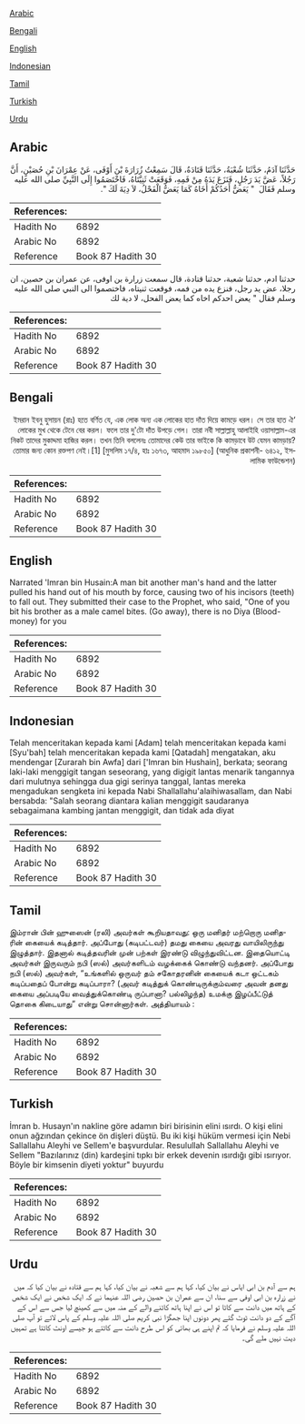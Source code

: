 [Arabic](#arabic)

[Bengali](#bengali)

[English](#english)

[Indonesian](#indonesian)

[Tamil](#tamil)

[Turkish](#turkish)

[Urdu](#urdu)

## Arabic


<div dir="rtl" lang="ar" style={{fontSize:'larger',backgroundColor:'#f8f9fa',padding:20}}>
حَدَّثَنَا آدَمُ، حَدَّثَنَا شُعْبَةُ، حَدَّثَنَا قَتَادَةُ، قَالَ سَمِعْتُ زُرَارَةَ بْنَ أَوْفَى، عَنْ عِمْرَانَ بْنِ حُصَيْنٍ، أَنَّ رَجُلاً، عَضَّ يَدَ رَجُلٍ، فَنَزَعَ يَدَهُ مِنْ فَمِهِ، فَوَقَعَتْ ثَنِيَّتَاهُ، فَاخْتَصَمُوا إِلَى النَّبِيِّ صلى الله عليه وسلم فَقَالَ ‏ "‏ يَعَضُّ أَحَدُكُمْ أَخَاهُ كَمَا يَعَضُّ الْفَحْلُ، لاَ دِيَةَ لَكَ ‏"‏‏.‏
</div>
<div style={{backgroundColor:'#f8f9fa',padding:20, marginBottom: 10}}><table> <thead> <tr> <th>References:</th> <th></th> </tr> </thead> <tbody><tr><td>Hadith No</td><td>6892</td></tr><tr><td>Arabic No</td><td>6892</td></tr><tr><td>Reference</td><td>Book 87 Hadith 30</td></tr></tbody></table></div>


<div dir="rtl" lang="ar" style={{fontSize:'larger',backgroundColor:'#f8f9fa',padding:20}}>
حدثنا ادم، حدثنا شعبة، حدثنا قتادة، قال سمعت زرارة بن اوفى، عن عمران بن حصين، ان رجلا، عض يد رجل، فنزع يده من فمه، فوقعت ثنيتاه، فاختصموا الى النبي صلى الله عليه وسلم فقال " يعض احدكم اخاه كما يعض الفحل، لا دية لك
</div>
<div style={{backgroundColor:'#f8f9fa',padding:20, marginBottom: 10}}><table> <thead> <tr> <th>References:</th> <th></th> </tr> </thead> <tbody><tr><td>Hadith No</td><td>6892</td></tr><tr><td>Arabic No</td><td>6892</td></tr><tr><td>Reference</td><td>Book 87 Hadith 30</td></tr></tbody></table></div>

## Bengali


<div dir="rtl" lang="bn" style={{fontSize:'larger',backgroundColor:'#f8f9fa',padding:20}}>
‘ইমরান ইবনু হুসায়ন (রাঃ) হতে বর্ণিত যে, এক লোক অন্য এক লোকের হাত দাঁত দিয়ে কামড়ে ধরল। সে তার হাত ঐ লোকের মুখ থেকে টেনে বের করল। ফলে তার দু'টো দাঁত উপড়ে গেল। তারা নবী সাল্লাল্লাহু আলাইহি ওয়াসাল্লাম-এর নিকট তাদের মুকাদ্দমা হাজির করল। তখন তিনি বললেনঃ তোমাদের কেউ তার ভাইকে কি কামড়াবে উট যেমন কামড়ায়? তোমার জন্য কোন রক্তপণ নেই।[1] [মুসলিম ১৭/৪, হাঃ ১৬৭৩, আহমাদ ১৯৮৫০] (আধুনিক প্রকাশনী- ৬৪১২, ইসলামিক ফাউন্ডেশন)
</div>
<div style={{backgroundColor:'#f8f9fa',padding:20, marginBottom: 10}}><table> <thead> <tr> <th>References:</th> <th></th> </tr> </thead> <tbody><tr><td>Hadith No</td><td>6892</td></tr><tr><td>Arabic No</td><td>6892</td></tr><tr><td>Reference</td><td>Book 87 Hadith 30</td></tr></tbody></table></div>

## English


<div dir="ltr" lang="en" style={{fontSize:'larger',backgroundColor:'#f8f9fa',padding:20}}>
Narrated 'Imran bin Husain:A man bit another man's hand and the latter pulled his hand out of his mouth by force, causing two of his incisors (teeth) to fall out. They submitted their case to the Prophet, who said, "One of you bit his brother as a male camel bites. (Go away), there is no Diya (Blood-money) for you
</div>
<div style={{backgroundColor:'#f8f9fa',padding:20, marginBottom: 10}}><table> <thead> <tr> <th>References:</th> <th></th> </tr> </thead> <tbody><tr><td>Hadith No</td><td>6892</td></tr><tr><td>Arabic No</td><td>6892</td></tr><tr><td>Reference</td><td>Book 87 Hadith 30</td></tr></tbody></table></div>

## Indonesian


<div dir="ltr" lang="id" style={{fontSize:'larger',backgroundColor:'#f8f9fa',padding:20}}>
Telah menceritakan kepada kami [Adam] telah menceritakan kepada kami [Syu'bah] telah menceritakan kepada kami [Qatadah] mengatakan, aku mendengar [Zurarah bin Awfa] dari ['Imran bin Hushain], berkata; seorang laki-laki menggigit tangan seseorang, yang digigit lantas menarik tangannya dari mulutnya sehingga dua gigi serinya tanggal, lantas mereka mengadukan sengketa ini kepada Nabi Shallallahu'alaihiwasallam, dan Nabi bersabda: "Salah seorang diantara kalian menggigit saudaranya sebagaimana kambing jantan menggigit, dan tidak ada diyat
</div>
<div style={{backgroundColor:'#f8f9fa',padding:20, marginBottom: 10}}><table> <thead> <tr> <th>References:</th> <th></th> </tr> </thead> <tbody><tr><td>Hadith No</td><td>6892</td></tr><tr><td>Arabic No</td><td>6892</td></tr><tr><td>Reference</td><td>Book 87 Hadith 30</td></tr></tbody></table></div>

## Tamil


<div dir="ltr" lang="ta" style={{fontSize:'larger',backgroundColor:'#f8f9fa',padding:20}}>
இம்ரான் பின் ஹுஸைன் (ரலி) அவர்கள் கூறியதாவது: ஒரு மனிதர் மற்றொரு மனிதரின் கையைக் கடித்தார். அப்போது (கடிபட்டவர்) தமது கையை அவரது வாயிலிருந்து இழுத்தார். இதனால் கடித்தவரின் முன் பற்கள் இரண்டு விழுந்துவிட்டன. இதையொட்டி அவர்கள் இருவரும் நபி (ஸல்) அவர்களிடம் வழக்கைக் கொண்டு வந்தனர். அப்போது நபி (ஸல்) அவர்கள், “உங்களில் ஒருவர் தம் சகோதரனின் கையைக் கடா ஒட்டகம் கடிப்பதைப் போன்று கடிப்பாரா? (அவர் கடித்துக் கொண்டிருக்கும்வரை அவன் தனது கையை அப்படியே வைத்துக்கொண்டி ருப்பானா? பல்லிழந்த) உமக்கு இழப்பீட்டுத் தொகை கிடையாது” என்று சொன்னார்கள். அத்தியாயம் :
</div>
<div style={{backgroundColor:'#f8f9fa',padding:20, marginBottom: 10}}><table> <thead> <tr> <th>References:</th> <th></th> </tr> </thead> <tbody><tr><td>Hadith No</td><td>6892</td></tr><tr><td>Arabic No</td><td>6892</td></tr><tr><td>Reference</td><td>Book 87 Hadith 30</td></tr></tbody></table></div>

## Turkish


<div dir="ltr" lang="tr" style={{fontSize:'larger',backgroundColor:'#f8f9fa',padding:20}}>
İmran b. Husayn'ın nakline göre adamın biri birisinin elini ısırdı. O kişi elini onun ağzından çekince ön dişleri düştü. Bu iki kişi hüküm vermesi için Nebi Sallallahu Aleyhi ve Sellem'e başvurdular. Resulullah Sallallahu Aleyhi ve Sellem "Bazılarınız (din) kardeşini tıpkı bir erkek devenin ısırdığı gibi ısırıyor. Böyle bir kimsenin diyeti yoktur" buyurdu
</div>
<div style={{backgroundColor:'#f8f9fa',padding:20, marginBottom: 10}}><table> <thead> <tr> <th>References:</th> <th></th> </tr> </thead> <tbody><tr><td>Hadith No</td><td>6892</td></tr><tr><td>Arabic No</td><td>6892</td></tr><tr><td>Reference</td><td>Book 87 Hadith 30</td></tr></tbody></table></div>

## Urdu


<div dir="rtl" lang="ur" style={{fontSize:'larger',backgroundColor:'#f8f9fa',padding:20}}>
ہم سے آدم بن ابی ایاس نے بیان کیا، کہا ہم سے شعبہ نے بیان کیا، کہا ہم سے قتادہ نے بیان کیا کہ میں نے زرارہ بن ابی اوفی سے سنا، ان سے عمران بن حصین رضی اللہ عنہما نے کہ ایک شخص نے ایک شخص کے ہاتھ میں دانت سے کاٹا تو اس نے اپنا ہاتھ کاٹنے والے کے منہ میں سے کھینچ لیا جس سے اس کے آگے کے دو دانت ٹوٹ گئے پھر دونوں اپنا جھگڑا نبی کریم صلی اللہ علیہ وسلم کے پاس لائے تو آپ صلی اللہ علیہ وسلم نے فرمایا کہ تم اپنے ہی بھائی کو اس طرح دانت سے کاٹتے ہو جیسے اونٹ کاٹتا ہے تمہیں دیت نہیں ملے گی۔
</div>
<div style={{backgroundColor:'#f8f9fa',padding:20, marginBottom: 10}}><table> <thead> <tr> <th>References:</th> <th></th> </tr> </thead> <tbody><tr><td>Hadith No</td><td>6892</td></tr><tr><td>Arabic No</td><td>6892</td></tr><tr><td>Reference</td><td>Book 87 Hadith 30</td></tr></tbody></table></div>